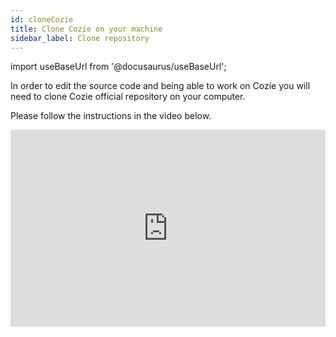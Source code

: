 ```yaml
---
id: cloneCozie
title: Clone Cozie on your machine
sidebar_label: Clone repository
---
```


import useBaseUrl from '@docusaurus/useBaseUrl';

In order to edit the source code and being able to work on Cozie you will need to clone Cozie official repository on your computer.

Please follow the instructions in the video below.

<iframe width="100%" height="315" src="https://www.youtube.com/embed/gSNPvoGc8Zw" frameborder="0" allow="accelerometer; autoplay; clipboard-write; encrypted-media; gyroscope; picture-in-picture" allowFullScreen></iframe>
